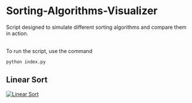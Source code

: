 # Sorting-Algorithms-Visualizer
Script designed to simulate different sorting algorithms and compare them in action.

\
To run the script, use the command
```
python index.py
```

## Linear Sort
[![Linear Sort](https://gifs.com/gif/linear-sorting-LZ5ZKA)](https://www.youtube.com/watch?v=TJ2F7_Qz7S0&t=1s)
